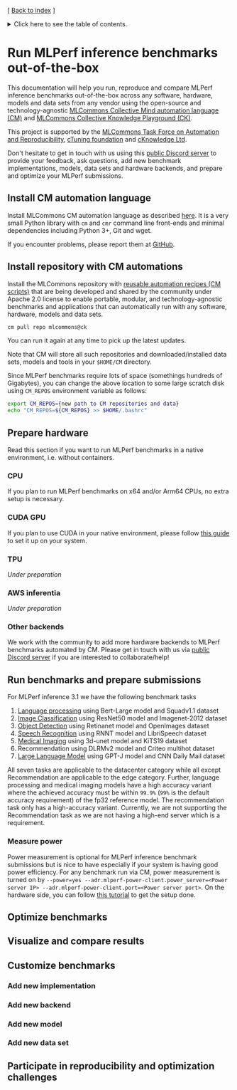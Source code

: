 [ [Back to index](README.md) ]

<details>
<summary>Click here to see the table of contents.</summary>

* [Run MLPerf inference benchmarks out-of-the-box](#run-mlperf-inference-benchmarks-out-of-the-box)
  * [Install CM automation language](#install-cm-automation-language)
  * [Install repository with CM automations](#install-repository-with-cm-automations)
  * [Prepare hardware](#prepare-hardware)
    * [CPU](#cpu)
    * [CUDA GPU](#cuda-gpu)
    * [TPU](#tpu)
    * [AWS inferentia](#aws-inferentia)
    * [Other backends](#other-backends)

</details>


# Run MLPerf inference benchmarks out-of-the-box

This documentation will help you run, reproduce and compare MLPerf inference benchmarks out-of-the-box 
across any software, hardware, models and data sets from any vendor
using the open-source and technology-agnostic [MLCommons Collective Mind automation language (CM)](https://doi.org/10.5281/zenodo.8105339)
and [MLCommons Collective Knowledge Playground (CK)](https://access.cknowledge.org/playground/?action=experiments).

This project is supported by the [MLCommons Task Force on Automation and Reproducibility](../taskforce.md),
[cTuning foundation](https://cTuning.org) and [cKnowledge Ltd](https://cKnowledge.org).

Don't hesitate to get in touch with us using this [public Discord server](https://discord.gg/JjWNWXKxwT) 
to provide your feedback, ask questions, add new benchmark implementations, models, data sets and hardware backends,
and prepare and optimize your MLPerf submissions.


## Install CM automation language

Install MLCommons CM automation language as described [here](../../installation.md). 
It is a very small Python library with `cm` and `cmr` command line front-ends and minimal dependencies including Python 3+, Git and wget.

If you encounter problems, please report them at [GitHub](https://github.com/mlcommons/ck/issues).


## Install repository with CM automations

Install the MLCommons repository with [reusable automation recipes (CM scripts)](https://github.com/mlcommons/ck/tree/master/cm-mlops/script)
that are being developed and shared by the community under Apache 2.0 license 
to enable portable, modular, and technology-agnostic benchmarks and applications 
that can automatically run with any software, hardware, models and data sets.

```bash
cm pull repo mlcommons@ck
```

You can run it again at any time to pick up the latest updates.

Note that CM will store all such repositories and downloaded/installed data sets, models and tools
in your `$HOME/CM` directory. 

Since MLPerf benchmarks require lots of space (somethings hundreds of Gigabytes), 
you can change the above location to some large scratch disk using `CM_REPOS` 
environment variable as follows:

```bash
export CM_REPOS={new path to CM repositories and data}
echo "CM_REPOS=${CM_REPOS} >> $HOME/.bashrc"
```

## Prepare hardware

Read this section if you want to run MLPerf benchmarks in a native environment, i.e. without containers.

### CPU

If you plan to run MLPerf benchmarks on x64 and/or Arm64 CPUs, no extra setup is necessary.

### CUDA GPU

If you plan to use CUDA in your native environment, please follow [this guide](../../installation-cuda.md) to set it up on your system.

### TPU

*Under preparation*

### AWS inferentia

*Under preparation*

### Other backends

We work with the community to add more hardware backends to MLPerf benchmarks automated by CM.
Please get in touch with us via [public Discord server](https://discord.gg/JjWNWXKxwT) 
if you are interested to collaborate/help!


## Run benchmarks and prepare submissions

For MLPerf inference 3.1 we have the following benchmark tasks
1. [Language processing](https://github.com/mlcommons/ck/blob/master/cm-mlops/challenge/optimize-mlperf-inference-v3.1-2023/docs/generate-bert-submission.md) using Bert-Large model and Squadv1.1 dataset
2. [Image Classification](https://github.com/mlcommons/ck/blob/master/cm-mlops/challenge/optimize-mlperf-inference-v3.1-2023/docs/generate-resnet50-submission.md) using ResNet50 model and Imagenet-2012 dataset
3. [Object Detection](https://github.com/mlcommons/ck/blob/master/cm-mlops/challenge/optimize-mlperf-inference-v3.1-2023/docs/generate-retinanet-submission.md) using Retinanet model and OpenImages dataset
4. [Speech Recognition](https://github.com/mlcommons/ck/blob/master/cm-mlops/challenge/optimize-mlperf-inference-v3.1-2023/docs/generate-rnnt-submission.md) using RNNT model and LibriSpeech dataset
5. [Medical Imaging](https://github.com/mlcommons/ck/blob/master/cm-mlops/challenge/optimize-mlperf-inference-v3.1-2023/docs/generate-3d-unet-submission.md)  using 3d-unet model and KiTS19 dataset
6. Recommendation using DLRMv2 model and Criteo multihot dataset
7. [Large Language Model](https://github.com/mlcommons/ck/tree/master/docs/mlperf/inference/gpt-j) using GPT-J model and CNN Daily Mail dataset

All seven tasks are applicable to the datacenter category while all except Recommendation are applicable to the edge category. 
Further, language processing and medical imaging models have a high accuracy variant where the achieved accuracy 
must be within `99.9%` (`99%` is the default accuracy requirement) of the fp32 reference model. 
The recommendation task only has a high-accuracy variant. Currently, we are not supporting the Recommendation task as we are not having a high-end server which is a requirement.

### Measure power

Power measurement is optional for MLPerf inference benchmark submissions but is nice to have especially if your system is having good power efficiency. For any benchmark run via CM, power measurement is turned on by `--power=yes --adr.mlperf-power-client.power_server=<Power server IP> --adr.mlperf-power-client.port=<Power server port>`. On the hardware side, you can follow [this tutorial](https://github.com/mlcommons/ck/blob/master/docs/tutorials/mlperf-inference-power-measurement.md) to get the setup done. 

## Optimize benchmarks

## Visualize and compare results



## Customize benchmarks

### Add new implementation

### Add new backend

### Add new model

### Add new data set




## Participate in reproducibility and optimization challenges
